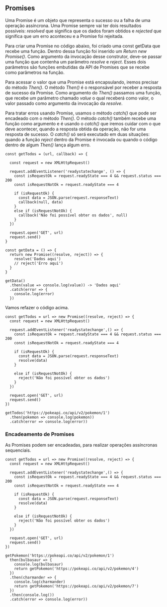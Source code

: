 ## Promises

Uma Promise é um objeto que representa o sucesso ou a falha de uma operação assíncrona. Uma Promise sempre vai ter dois resultados possíveis: _resolved_ que significa que os dados foram obtidos e _rejected_ que significa que um erro aconteceu e a Promise foi rejeitada.

Para criar uma Promise no código abaixo, foi criado uma const getData que recebe uma função. Dentro dessa função foi inserido um _Return new Promise()_. Como argumento da invocação desse construtor, deve-se passar uma função que contenha um parâmetro _resolve_ e _reject_. Esses dois parâmetros são funções embutidas da API de Promises que se recebe como parâmetros na função.

Para acessar o valor que uma Promise está encapsulando, iremos precisar do método _Then()_. O método _Then()_ é o responsável por receber a resposta de sucesso da Promise. Como argumento do _Then()_ passamos uma função, que recebe um parâmetro chamado _value_ o qual receberá como valor, o valor passado como argumento da invocação da _resolve_.

Para tratar erros usando Promise, usamos o método _catch()_ que pode ser encadeado com o método _Then()_. O método _catch()_ também recebe uma função como argumento e é usando o _catch()_ que iremos cuidar com o que deve acontecer, quando a resposta obtida da operação, não for uma resposta de sucesso. O _catch()_ só será executado em duas situações: quando a função _reject_ dentro da Promise é invocada ou quando o código dentro de algum _Then()_ lança algum erro.

```
const getTodos = (url, callback) => {

  const request = new XMLHttpRequest()

  request.addEventListener('readystatechange', () => {
    const isRequestOk = request.readyState === 4 && request.status === 200
    const isRequestNotOk = request.readyState === 4

    if (isRequestOk) {
      const data = JSON.parse(request.responseText)
      callback(null, data)
    }
    else if (isRequestNotOk) {
      callback('Não foi possível obter os dados', null)
    }
  })

  request.open('GET', url)
  request.send()
}

const getData = () => {
  return new Promise((resolve, reject)) => {
    resolve('Dados aqui')
    // reject('Erro aqui')
  }
}

getData()
  .then(value => console.log(value)) -> 'Dados aqui'
  .catch(error => {
    console.log(error)
  })
```

Vamos refazer o código acima.

```
const getTodos = url => new Promise((resolve, reject) => {
  const request = new XMLHttpRequest()

  request.addEventListener('readystatechange',() => {
    const isRequestOk = request.readyState === 4 && request.status === 200
    const isRequestNotOk = request.readyState === 4

    if (isRequestOk) {
      const data = JSON.parse(request.responseText)
      resolve(data)
    }

    else if (isRequestNotOk) {
      reject('Não foi possível obter os dados')
    }
  })

  request.open('GET', url)
  request.send()
})

getTodos('https://pokeapi.co/api/v2/pokemon/1')
  .then(pokemon => console.log(pokemon))
  .catch(error => console.log(error))
```

### Encadeamento de Promises

As Promises podem ser encadeadas, para realizar operações assíncronas sequenciais.

```
const getTodos = url => new Promise((resolve, reject) => {
  const request = new XMLHttpRequest()

  request.addEventListener('readystatechange',() => {
    const isRequestOk = request.readyState === 4 && request.status === 200
    const isRequestNotOk = request.readyState === 4

    if (isRequestOk) {
      const data = JSON.parse(request.responseText)
      resolve(data)
    }

    else if (isRequestNotOk) {
      reject('Não foi possível obter os dados')
    }
  })

  request.open('GET', url)
  request.send()
})

getPokemon('https://pokeapi.co/api/v2/pokemon/1')
  then(bulbasaur => {
    console.log(bulbasaur)
    return getPokemon('https://pokeapi.co/api/v2/pokemon/4')
  })
  .then(charmander => {
    console.log(charmander)
    return getPokemon('https://pokeapi.co/api/v2/pokemon/7')
  })
  .then(console.log())
  .catch(error => console.log(error))
```